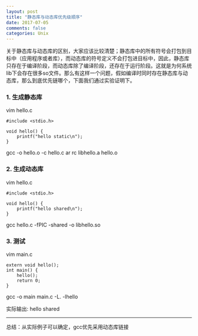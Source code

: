 ```yaml
---
layout: post
title: "静态库与动态库优先级顺序"
date: 2017-07-05
comments: false
categories: Unix
---
```


关于静态库与动态库的区别，大家应该比较清楚；静态库中的所有符号会打包到目标中（应用程序或者库），而动态库的符号定义不会打包进目标中，因此，静态库只存在于编译阶段，而动态库除了编译阶段，还存在于运行阶段。这就是为何系统lib下会存在很多so文件。那么有这样一个问题，假如编译时同时存在静态库与动态库，那么到底优先链哪个，下面我们通过实验证明下。

### 1. 生成静态库

vim hello.c
```
#include <stdio.h>

void hello() {
    printf("hello static\n");
}
```

gcc -o hello.o -c hello.c
ar rc libhello.a hello.o

### 2. 生成动态库

vim hello.c
```
#include <stdio.h>

void hello() {
    printf("hello shared\n");
}
```

gcc hello.c -fPIC -shared -o libhello.so

### 3. 测试

vim main.c 
```
extern void hello();
int main() {
    hello();
    return 0;
}
```

gcc -o main main.c -L. -lhello

实际输出: hello shared


-----

总结：从实际例子可以确定，gcc优先采用动态库链接